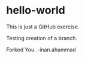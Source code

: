# hello-world
This is just a GitHub exercise.

Testing creation of a branch.

Forked You .-inan.ahammad
